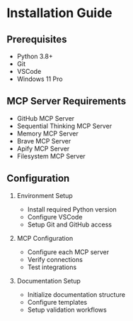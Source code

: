 # Installation Guide

## Prerequisites

- Python 3.8+
- Git
- VSCode
- Windows 11 Pro

## MCP Server Requirements

- GitHub MCP Server
- Sequential Thinking MCP Server
- Memory MCP Server
- Brave MCP Server
- Apify MCP Server
- Filesystem MCP Server

## Configuration

1. Environment Setup
   - Install required Python version
   - Configure VSCode
   - Setup Git and GitHub access

2. MCP Configuration
   - Configure each MCP server
   - Verify connections
   - Test integrations

3. Documentation Setup
   - Initialize documentation structure
   - Configure templates
   - Setup validation workflows